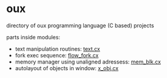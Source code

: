 # oux
directory of oux programming language (C based) projects

parts inside modules:
* text manipulation routines: [text.cx](https://github.com/overcq/oux/tree/master/module/base/text.cx)
* fork exec sequence: [flow_fork.cx](https://github.com/overcq/oux/tree/master/module/base/flow_fork.cx)
* memory manager using unaligned adressess: [mem_blk.cx](https://github.com/overcq/oux/tree/master/module/base/mem_blk.cx)
* autolayout of objects in window: [x_obj.cx](https://github.com/overcq/oux/tree/master/module/x_window_lo_cpu/x_obj.cx)
